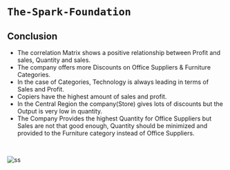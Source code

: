 # `The-Spark-Foundation`

Conclusion
-----------

- The correlation Matrix shows a positive relationship between Profit and sales, Quantity and sales.
- The company offers more Discounts on Office Suppliers & Furniture Categories.
- In the case of Categories, Technology is always leading in terms of Sales and Profit.
- Copiers have the highest amount of sales and profit.
- In the Central Region the company(Store) gives lots of discounts but the Output is very low in quantity.
- The Company Provides the highest Quantity for Office Suppliers but Sales are not that good enough, Quantity should be minimized and provided to the Furniture category instead of Office Suppliers.

<br>

![ss](https://truecertificates.com/secure/snapshot/7QUAPQX5BZ.png)
